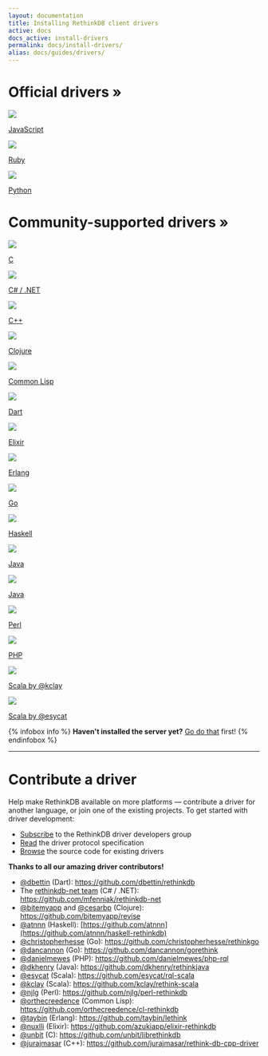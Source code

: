 ```yaml
---
layout: documentation
title: Installing RethinkDB client drivers
active: docs
docs_active: install-drivers
permalink: docs/install-drivers/
alias: docs/guides/drivers/
---
```


<div class="icon-box-category">
    <h1>Official drivers &raquo;</h1>
    <a class="icon-box driver-language" href="javascript/">
        <img src="/assets/images/docs/driver-languages/javascript.png" />
        <p class="name">JavaScript</p>
    </a>
    <a class="icon-box driver-language" href="ruby/">
        <img src="/assets/images/docs/driver-languages/ruby.png" />
        <p class="name">Ruby</p>
    </a>
    <a class="icon-box driver-language" href="python/">
        <img src="/assets/images/docs/driver-languages/python.png" />
        <p class="name">Python</p>
    </a>
</div>

<div class="icon-box-category">
    <h1>Community-supported drivers &raquo;</h1>
    <a class="mini icon-box driver-language" href="https://github.com/unbit/librethinkdb">
        <img src="/assets/images/docs/driver-languages/c.png" />
        <p class="name">C</p>
    </a>
    <a class="mini icon-box driver-language" href="https://github.com/mfenniak/rethinkdb-net">
        <img src="/assets/images/docs/driver-languages/csharp.png" />
        <p class="name">C# / .NET</p>
    </a>
    <a class="mini icon-box driver-language" href="https://github.com/jurajmasar/rethink-db-cpp-driver">
        <img src="/assets/images/docs/driver-languages/cpp.png" />
        <p class="name">C++</p>
    </a>    
    <a class="mini icon-box driver-language" href="https://github.com/bitemyapp/revise">
        <img src="/assets/images/docs/driver-languages/clojure.png" />
        <p class="name smaller-font">Clojure</p>
    </a>
    <a class="mini icon-box driver-language" href="https://github.com/orthecreedence/cl-rethinkdb">
        <img src="/assets/images/docs/driver-languages/commonlisp.png" />
        <p class="name smaller-font">Common Lisp</p>
    </a>
    <a class="mini icon-box driver-language" href="https://github.com/dbettin/rethinkdb">
        <img src="/assets/images/docs/driver-languages/dart.png" />
        <p class="name smaller-font">Dart</p>
    </a>
    <a class="mini icon-box driver-language" href="https://github.com/azukiapp/elixir-rethinkdb">
        <img src="/assets/images/docs/driver-languages/elixir.png" />
        <p class="name">Elixir</p>
    </a>
    <a class="mini icon-box driver-language" href="https://github.com/taybin/lethink">
        <img src="/assets/images/docs/driver-languages/erlang.png" />
        <p class="name">Erlang</p>
    </a>
    <a class="mini icon-box driver-language" href="https://github.com/dancannon/gorethink">
        <img src="/assets/images/docs/driver-languages/go.png" />
        <p class="name">Go</p>
    </a>
    <a class="mini icon-box driver-language" href="http://hackage.haskell.org/package/rethinkdb">
        <img src="/assets/images/docs/driver-languages/haskell.png" />
        <p class="name">Haskell</p>
    </a>
    <a class="mini icon-box driver-language" href="https://github.com/npiv/rethink-java-driver">
        <img src="/assets/images/docs/driver-languages/java.png" />
        <p class="name">Java</span></p>
    </a>
    <a class="mini icon-box driver-language" href="https://github.com/dkhenry/rethinkjava">
        <img src="/assets/images/docs/driver-languages/java.png" />
        <p class="name">Java</span></p>
    </a>
    <a class="mini icon-box driver-language" href="https://github.com/njlg/perl-rethinkdb">
        <img src="/assets/images/docs/driver-languages/perl.png" />
        <p class="name">Perl</p>
    </a>
    <a class="mini icon-box driver-language" href="http://danielmewes.github.io/php-rql/">
        <img src="/assets/images/docs/driver-languages/php.png" />
        <p class="name">PHP</p>
    </a>
    <a class="mini icon-box driver-language" href="https://github.com/kclay/rethink-scala">
        <img src="/assets/images/docs/driver-languages/scala.png" />
        <p class="name">Scala <span class="driver-author">by @kclay</span></p>
    </a>
    <a class="mini icon-box driver-language" href="https://github.com/esycat/rql-scala">
        <img src="/assets/images/docs/driver-languages/scala.png" />
        <p class="name">Scala <span class="driver-author">by @esycat</span></p>
    </a>
</div>
{% infobox info %}
    <strong>Haven't installed the server yet?</strong> <a href="/install">Go do that</a> first!
{% endinfobox %}

---

# Contribute a driver #

Help make RethinkDB available on more platforms &mdash; contribute a
driver for another language, or join one of the existing projects. To
get started with driver development:

- [Subscribe](https://groups.google.com/forum/?fromgroups=#!forum/rethinkdb-dev) to the RethinkDB driver developers group
- [Read](/docs/driver-spec/) the driver protocol specification
- [Browse](https://github.com/rethinkdb/rethinkdb/tree/v{{site.version.major}}.x/drivers) the source code for existing drivers

__Thanks to all our amazing driver contributors!__

- [@dbettin](https://github.com/dbettin) (Dart): <https://github.com/dbettin/rethinkdb>
- The [rethinkdb-net team](https://github.com/mfenniak/rethinkdb-net/graphs/contributors) (C# / .NET): <https://github.com/mfenniak/rethinkdb-net>
- [@bitemyapp](https://github.com/bitemyapp) and [@cesarbp](https://github.com/cesarbp) (Clojure): <https://github.com/bitemyapp/revise>
- [@atnnn](https://github.com/atnnn) (Haskell): [https://github.com/atnnn](https://github.com/atnnn/haskell-rethinkdb)
- [@christopherhesse](https://github.com/christopherhesse) (Go): <https://github.com/christopherhesse/rethinkgo>
- [@dancannon](https://github.com/dancannon) (Go): <https://github.com/dancannon/gorethink>
- [@danielmewes](https://github.com/danielmewes) (PHP): <https://github.com/danielmewes/php-rql>
- [@dkhenry](https://github.com/dkhenry) (Java): <https://github.com/dkhenry/rethinkjava>
- [@esycat](https://github.com/esycat) (Scala): <https://github.com/esycat/rql-scala>
- [@kclay](https://github.com/kclay) (Scala): <https://github.com/kclay/rethink-scala>
- [@njlg](https://github.com/njlg) (Perl): <https://github.com/njlg/perl-rethinkdb>
- [@orthecreedence](https://github.com/orthecreedence) (Common Lisp): <https://github.com/orthecreedence/cl-rethinkdb>
- [@taybin](https://github.com/taybin) (Erlang): <https://github.com/taybin/lethink>
- [@nuxlli](https://github.com/nuxlli) (Elixir): <https://github.com/azukiapp/elixir-rethinkdb>
- [@unbit](https://github.com/unbit) (C): <https://github.com/unbit/librethinkdb>
- [@jurajmasar](https://github.com/jurajmasar) (C++): <https://github.com/jurajmasar/rethink-db-cpp-driver>
